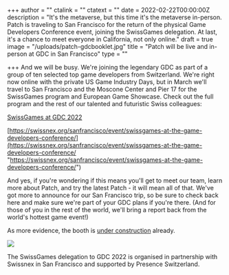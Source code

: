 +++
author = ""
ctalink = ""
ctatext = ""
date = 2022-02-22T00:00:00Z
description = "It's the metaverse, but this time it's the metaverse in-person. Patch is traveling to San Francisco for the return of the physical Game Developers Conference event, joining the SwissGames delegation. At last, it's a chance to meet everyone in California, not only online."
draft = true
image = "/uploads/patch-gdcbooklet.jpg"
title = "Patch will be live and in-person at GDC in San Francisco"
type = ""

+++
And we will be busy. We're joining the legendary GDC as part of a group of ten selected top game developers from Switzerland. We're right now online with the private US Game Industry Days, but in March we'll travel to San Francisco and the Moscone Center and Pier 17 for the SwissGames program and European Game Showcase. Check out the full program and the rest of our talented and futuristic Swiss colleagues:

[SwissGames at GDC 2022](https://swissgames.ch/2022/01/27/swissgames-at-gdc2022/)

[https://swissnex.org/sanfrancisco/event/swissgames-at-the-game-developers-conference/](https://swissnex.org/sanfrancisco/event/swissgames-at-the-game-developers-conference/ "https://swissnex.org/sanfrancisco/event/swissgames-at-the-game-developers-conference/")

And yes, if you're wondering if this means you'll get to meet our team, learn more about Patch, and try the latest Patch - it will mean all of that. We've got more to announce for our San Francisco trip, so be sure to check back here and make sure we're part of your GDC plans if you're there. (And for those of you in the rest of the world, we'll bring a report back from the world's hottest game event!)

As more evidence, the booth is [under construction](https://www.instagram.com/p/CZzgC8WPC7q/) already.

![](/uploads/booth-construction.jpg)

The SwissGames delegation to GDC 2022 is organised in partnership with Swissnex in San Francisco and supported by Presence Switzerland.